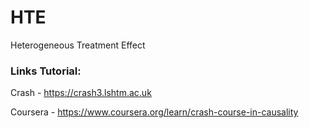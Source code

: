 # HTE
Heterogeneous Treatment Effect


### Links Tutorial:

Crash - https://crash3.lshtm.ac.uk 

Coursera - https://www.coursera.org/learn/crash-course-in-causality
